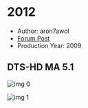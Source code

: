 # 2012

* Author: aron7awol
* [Forum Post](https://www.avsforum.com/threads/bass-eq-for-filtered-movies.2995212/post-56743166)
* Production Year: 2009

## DTS-HD MA 5.1

![img 0](https://i.imgur.com/fx5FCj3.jpg)

![img 1](https://i.imgur.com/gZWw7QC.png)

